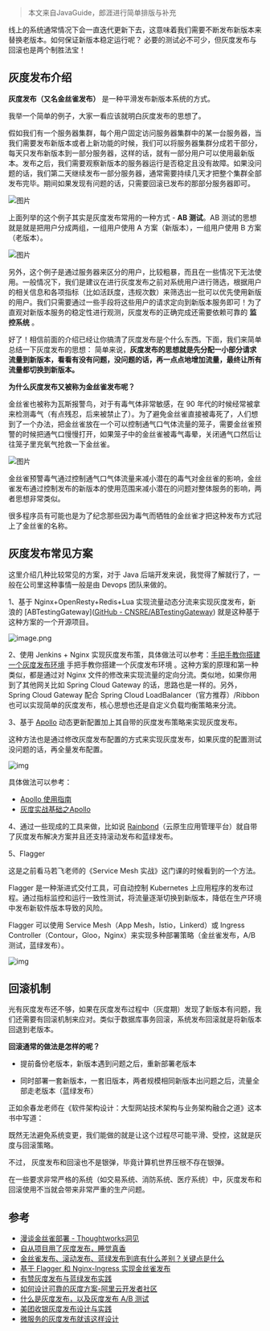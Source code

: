 > 本文来自JavaGuide，郎涯进行简单排版与补充

线上的系统通常情况下会一直迭代更新下去，这意味着我们需要不断发布新版本来替换老版本。如何保证新版本稳定运行呢？ 必要的测试必不可少，但灰度发布与回滚也是两个制胜法宝！



## 灰度发布介绍 

**灰度发布（又名金丝雀发布）** 是一种平滑发布新版本系统的方式。

我举一个简单的例子，大家一看应该就明白灰度发布的思想了。



假如我们有一个服务器集群，每个用户固定访问服务器集群中的某一台服务器，当我们需要发布新版本或者上新功能的时候，我们可以将服务器集群分成若干部分，每天只发布新版本到一部分服务器，这样的话，就有一部分用户可以使用最新版本。发布之后，我们需要观察新版本的服务器运行是否稳定且没有故障。如果没问题的话，我们第二天继续发布一部分服务器，通常需要持续几天才把整个集群全部发布完毕。期间如果发现有问题的话，只需要回滚已发布的那部分服务器即可。

![图片](https://img-note.langyastudio.com/202205181646024.png?x-oss-process=style/watermark)



上面列举的这个例子其实是灰度发布常用的一种方式 - **AB 测试**。AB 测试的思想就是就是把用户分成两组，一组用户使用 A 方案（新版本），一组用户使用 B 方案（老版本）。



![图片](https://img-note.langyastudio.com/202205181647475.png?x-oss-process=style/watermark)



另外，这个例子是通过服务器来区分的用户，比较粗暴，而且在一些情况下无法使用。一般情况下，我们是建议在进行灰度发布之前对系统用户进行筛选，根据用户的相关信息和各项指标（比如活跃度，违规次数）来筛选出一批可以优先使用新版的用户。我们只需要通过一些手段将这些用户的请求定向到新版本服务即可！为了直观对新版本服务的稳定性进行观测，灰度发布的正确完成还需要依赖可靠的 **监控系统** 。



好了！相信前面的介绍已经让你搞清了灰度发布是个什么东西。下面，我们来简单总结一下灰度发布的思想： 简单来说，**灰度发布的思想就是先分配一小部分请求流量到新版本，看看有没有问题，没问题的话，再一点点地增加流量，最终让所有流量都切换到新版本。**



**为什么灰度发布又被称为金丝雀发布呢？**

金丝雀也被称为瓦斯报警鸟，对于有毒气体非常敏感，在 90 年代的时候经常被拿来检测毒气（有点残忍，后来被禁止了）。为了避免金丝雀直接被毒死了，人们想到了一个办法，把金丝雀放在一个可以控制通气口气体流量的笼子，需要金丝雀预警的时候把通气口慢慢打开，如果笼子中的金丝雀被毒气毒晕，关闭通气口然后让往笼子里充氧气抢救一下金丝雀。

![图片](https://img-note.langyastudio.com/202205181649516.png?x-oss-process=style/watermark)



金丝雀预警毒气通过控制通气口气体流量来减小潜在的毒气对金丝雀的影响，金丝雀发布通过控制发布的新版本的使用范围来减小潜在的问题对整体服务的影响，两者思想非常类似。

很多程序员有可能也是为了纪念那些因为毒气而牺牲的金丝雀才把这种发布方式冠上了金丝雀的名称。



## 灰度发布常见方案 

这里介绍几种比较常见的方案，对于 Java 后端开发来说，我觉得了解就行了，一般在公司里这种事情一般是由 Devops 团队来做的。



1、基于 Nginx+OpenResty+Redis+Lua 实现流量动态分流来实现灰度发布，新浪的 [ABTestingGateway]([GitHub - CNSRE/ABTestingGateway](https://github.com/CNSRE/ABTestingGateway)) 就是这种基于这种方案的一个开源项目。

![image.png](https://img-note.langyastudio.com/202205181652275.png?x-oss-process=style/watermark)



2、使用 Jenkins + Nginx 实现灰度发布策，具体做法可以参考：[手把手教你搭建一个灰度发布环境](https://juejin.cn/post/6844904110601273357) 手把手教你搭建一个灰度发布环境 。这种方案的原理和第一种类似，都是通过对 Nginx 文件的修改来实现流量的定向分流。类似地，如果你用到了其他网关比如 Spring Cloud Gateway 的话，思路也是一样的。另外， Spring Cloud Gateway 配合 Spring Cloud LoadBalancer（官方推荐）/Ribbon 也可以实现简单的灰度发布，核心思想也还是自定义负载均衡策略来分流。



3、基于 [Apollo](https://www.apolloconfig.com/#/) 动态更新配置加上其自带的灰度发布策略来实现灰度发布。

这种方法也是通过修改灰度发布配置的方式来实现灰度发布，如果灰度的配置测试没问题的话，再全量发布配置。

![img](https://img-note.langyastudio.com/202205181659338.png?x-oss-process=style/watermark)



具体做法可以参考：

- [Apollo 使用指南](https://www.apolloconfig.com/#/zh/usage/apollo-user-guide?id=五、灰度发布使用指南)
- [灰度实战基础之Apollo](https://github.com/dangnianchuntian/gray)



4、通过一些现成的工具来做，比如说 [Rainbond](https://www.rainbond.com/)（云原生应用管理平台）就自带了灰度发布解决方案并且还支持滚动发布和蓝绿发布。



5、Flagger

这是之前看马若飞老师的《Service Mesh 实战》这门课的时候看到的一个方法。

Flagger 是一种渐进式交付工具，可自动控制 Kubernetes 上应用程序的发布过程。通过指标监控和运行一致性测试，将流量逐渐切换到新版本，降低在生产环境中发布新软件版本导致的风险。

Flagger 可以使用 Service Mesh（App Mesh，Istio，Linkerd）或 Ingress Controller（Contour，Gloo，Nginx）来实现多种部署策略（金丝雀发布，A/B 测试，蓝绿发布）。

![img](https://img-note.langyastudio.com/202205181659488.png?x-oss-process=style/watermark)



## 回滚机制 

光有灰度发布还不够，如果在灰度发布过程中（灰度期）发现了新版本有问题，我们还需要有回滚机制来应对。类似于数据库事务回滚，系统发布回滚就是将新版本回退到老版本。



**回滚通常的做法是怎样的呢？**

- 提前备份老版本，新版本遇到问题之后，重新部署老版本

- 同时部署一套新版本，一套旧版本，两者规模相同新版本出问题之后，流量全部走老版本（蓝绿发布）



正如余春龙老师在《软件架构设计：大型网站技术架构与业务架构融合之道》这本书中写道：

既然无法避免系统变更，我们能做的就是让这个过程尽可能平滑、受控，这就是灰度与回滚策略。



不过， 灰度发布和回滚也不是银弹，毕竟计算机世界压根不存在银弹。

在一些要求非常严格的系统（如交易系统、消防系统、医疗系统）中，灰度发布和回滚使用不当就会带来非常严重的生产问题。



## 参考

- [漫谈金丝雀部署 - Thoughtworks洞见](https://insights.thoughtworks.cn/canary-deployment/)
- [自从项目用了灰度发布，睡觉真香](https://mp.weixin.qq.com/s/ftoXARaqOmNJVOIsU40myQ)
- [金丝雀发布、滚动发布、蓝绿发布到底有什么差别？关键点是什么](https://mp.weixin.qq.com/s?__biz=MzI4MTY5NTk4Ng==&mid=2247489100&idx=1&sn=eab291eb345c074114d946b732e037eb&source=41#wechat_redirect)
- [基于 Flagger 和 Nginx-Ingress 实现金丝雀发布](https://mp.weixin.qq.com/s/Qbr3TEif_ZiD9tBpIwwdNw)
- [有赞灰度发布与蓝绿发布实践](https://tech.youzan.com/gray-deloyments-and-blue-green-deployments-practices-in-youzan/)
- [如何设计可靠的灰度方案-阿里云开发者社区 ](https://developer.aliyun.com/article/787754)
- [什么是灰度发布，以及灰度发布 A/B 测试](https://testerhome.com/topics/15746?order_by=like&)
- [美团收银灰度发布设计与实践](https://tool.lu/en_US/deck/jw/detail)
- [微服务的灰度发布就该这样设计](https://mp.weixin.qq.com/s/WuUjk_-gneGWLfyxLJuv2w)

